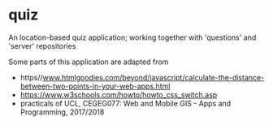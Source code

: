 # quiz
An location-based quiz application; working together with 'questions' and 'server' repositories

Some parts of this application are adapted from 
  - https//www.htmlgoodies.com/beyond/javascript/calculate-the-distance-between-two-points-in-your-web-apps.html
  - https://www.w3schools.com/howto/howto_css_switch.asp
  - practicals of UCL, CEGEG077: Web and Mobile GIS - Apps and Programming, 2017/2018
